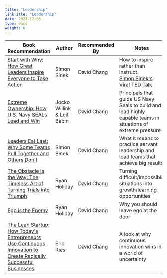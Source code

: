 ```yaml
---
title: "Leadership"
linkTitle: "Leadership"
date: 2021-12-06
type: docs
weight: 6
---
```


Book Recommendation | Author | Recommended By | Notes
------------ | ------------- | ------------ | ------------ 
[Start with Why: How Great Leaders Inspire Everyone to Take Action](https://www.amazon.com/gp/product/B002Q6XUE4?ref_=dbs_m_mng_rwt_calw_tkin_0&storeType=ebooks&qid=1638482650&sr=1-1) | Simon Sinek | David Chang | How to inspire rather than instruct. <br> [Simon Sinek's Viral TED Talk](https://www.ted.com/talks/simon_sinek_how_great_leaders_inspire_action?language=en)
[Extreme Ownership: How U.S. Navy SEALs Lead and Win](https://www.amazon.com/Extreme-Ownership-U-S-Navy-SEALs-ebook/dp/B0739PYQSS/ref=tmm_kin_swatch_0?_encoding=UTF8&qid=&sr=) | Jocko Willink & Leif Babin | David Chang | Principals that guide US Navy Seals to build and lead highly capable teams in situations of extreme pressure
[Leaders Eat Last: Why Some Teams Pull Together and Others Don't](https://www.amazon.com/gp/product/B00G3L0ZTQ?ref_=dbs_m_mng_rwt_calw_tkin_1&storeType=ebooks&qid=1638482650&sr=1-1) | Simon Sinek | David Chang | What it means to practice servant leadership and lead teams that achieve big results
[The Obstacle Is the Way: The Timeless Art of Turning Trials into Triumph](https://www.amazon.com/Obstacle-Way-Timeless-Turning-Triumph-ebook/dp/B00G3L1B8K/ref=sr_1_1?keywords=The+Obstacle+Is+the+Way%3A+The+Timeless+Art+of+Turning+Trials+into+Triumph&qid=1638482904&s=digital-text&sr=1-1) | Ryan Holiday | David Chang | Turning difficult/impossible situations into growth/learning opportunities
[Ego is the Enemy](https://www.amazon.com/Obstacle-Way-Timeless-Turning-Triumph-ebook/dp/B00G3L1B8K/ref=sr_1_1?keywords=The+Obstacle+Is+the+Way%3A+The+Timeless+Art+of+Turning+Trials+into+Triumph&qid=1638482904&s=digital-text&sr=1-1) | Ryan Holiday | David Chang | Why you should leave ego at the door
[The Lean Startup: How Today's Entrepreneurs Use Continuous Innovation to Create Radically Successful Businesses](https://www.amazon.com/Lean-Startup-Entrepreneurs-Continuous-Innovation-ebook/dp/B004J4XGN6/ref=sr_1_3?keywords=The+Lean+Startup%3A+How+Today%27s+Entrepreneurs+Use+Continuous+Innovation+to+Create+Radically+Successful+Businesses&qid=1638482916&s=digital-text&sr=1-3) | Eric Ries | David Chang | A look at why continuous innovation wins in a world of uncertainty